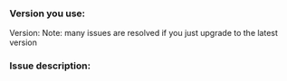 ### Version you use:

Version:
Note: many issues are resolved if you just upgrade to the latest version

### Issue description:

